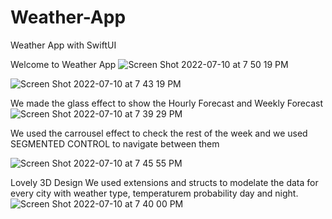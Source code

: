 # Weather-App
Weather App with SwiftUI


Welcome to Weather App
![Screen Shot 2022-07-10 at 7 50 19 PM](https://user-images.githubusercontent.com/89562671/178179798-25a33a90-d6d5-4ba0-a8ea-76087e0b3ad9.png)


![Screen Shot 2022-07-10 at 7 43 19 PM](https://user-images.githubusercontent.com/89562671/178179155-e317be00-b495-4e6c-9123-23f657e67778.png)

We made the glass effect to show the Hourly Forecast and Weekly Forecast
![Screen Shot 2022-07-10 at 7 39 29 PM](https://user-images.githubusercontent.com/89562671/178179276-b8e9e301-1ddd-4ad3-9b55-992226f76635.png)

We used the carrousel effect to check the rest of the week and we used SEGMENTED CONTROL to navigate between them

![Screen Shot 2022-07-10 at 7 45 55 PM](https://user-images.githubusercontent.com/89562671/178179443-6545e5db-46e6-4f86-b113-f9fbe092119d.png)

Lovely 3D Design 
We used extensions and structs to modelate the data for every city with weather type, temperaturem probability day and night.
![Screen Shot 2022-07-10 at 7 40 00 PM](https://user-images.githubusercontent.com/89562671/178179468-7e89e374-bf0b-41ac-8724-5bd410e7f58d.png)
